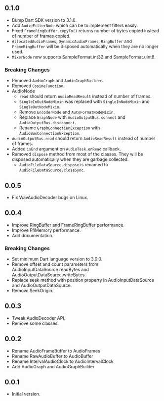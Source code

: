 ## 0.1.0

- Bump Dart SDK version to 3.1.0.
- Add `AudioFilterNode` which can be to implement filters easily.
- Fixed `FrameRingBuffer.copyTo()` returns number of bytes copied instead of number of frames copied.
- `AllocatedAudioFrames`, `DynamicAudioFrames`, `RingBuffer` and `FrameRingBuffer` will be disposed automatically when they are no longer used.
- `MixerNode` now supports SampleFormat.int32 and SampleFormat.uint8.

### Breaking Changes

- Removed `AudioGraph` and `AudioGraphBuilder`.
- Removed `CosineFunction`.
- AudioNode
  - `read` should return `AudioReadResult` instead of number of frames.
  - `SingleInOutNodeMixin` was replaced with `SingleInNodeMixin` and `SingleOutNodeMixin`.
  - Remove `EncoderNode` and `AutoFormatNodeMixin`.
  - Replace `GraphNode` with `AudioOutputBus.connect` and `AudioOutputBus.disconnect`.
  - Rename `GraphConnectionException` with `AudioBusConnectionException`.
- `AudioOutputBus.read` should return `AudioReadResult` instead of number of frames.
- Added `isEnd` argument on `AudioTask.onRead` callback.
- Removed `dispose` method from most of the classes. They will be disposed automatically when they are garbage collected.
  - `AudioFileDataSource.dispose` is renamed to `AudioFileDataSource.closeSync`.

## 0.0.5

- Fix WavAudioDecoder bugs on Linux.

## 0.0.4

- Improve RingBuffer and FrameRingBuffer performance.
- Improve FfiMemory performance.
- Add documentation.

### Breaking Changes

- Set minimum Dart language version to 3.0.0.
- Remove offset and count parameters from AudioInputDataSource.readBytes and AudioOutputDataSource.writeBytes.
- Replace seek method with position property in AudioInputDataSource and AudioOutputDataSource.
- Remove SeekOrigin.

## 0.0.3

- Tweak AudioDecoder API.
- Remove some classes.

## 0.0.2

- Rename AudioFrameBuffer to AudioFrames
- Rename RawAudioBuffer to AudioBuffer
- Rename IntervalAudioClock to AudioIntervalClock
- Add AudioGraph and AudioGraphBuilder

## 0.0.1

- Initial version.
